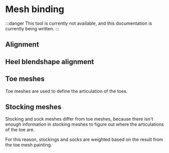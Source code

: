 ﻿---
sidebar_position: 1
---

# Mesh binding

:::danger
This tool is currently not available, and this documentation is currently being written.
:::

## Alignment

## Heel blendshape alignment

## Toe meshes

Toe meshes are used to define the articulation of the toes.

## Stocking meshes

Stocking and sock meshes differ from toe meshes, because there isn't enough information in stocking meshes to figure out where the articulations of the toe are.

For this reason, stockings and socks are weighted based on the result from the toe mesh painting.
